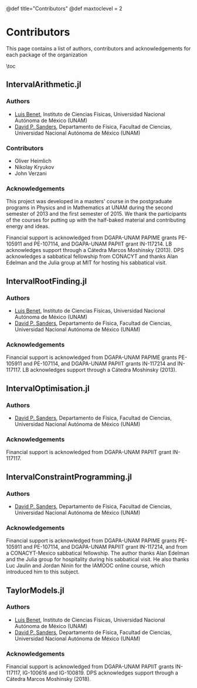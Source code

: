 @def title="Contributors"
@def maxtoclevel = 2
# Contributors

This page contains a list of authors, contributors and acknowledgements for each package of the organization

\toc

## IntervalArithmetic.jl

### Authors

- [Luis Benet](http://www.cicc.unam.mx/~benet/), Instituto de Ciencias Físicas, Universidad Nacional Autónoma de México (UNAM)
- [David P. Sanders](http://sistemas.fciencias.unam.mx/~dsanders/), Departamento de Física, Facultad de Ciencias, Universidad Nacional Autónoma de México (UNAM)

### Contributors

- Oliver Heimlich
- Nikolay Kryukov
- John Verzani

### Acknowledgements

This project was developed in a masters' course in the postgraduate programs in Physics and in Mathematics at UNAM during the second semester of 2013 and the first semester of 2015. We thank the participants of the courses for putting up with the half-baked material and contributing energy and ideas.

Financial support is acknowledged from DGAPA-UNAM PAPIME grants PE-105911 and PE-107114, and DGAPA-UNAM PAPIIT grant IN-117214. LB acknowledges support through a Cátedra Marcos Moshinsky (2013). DPS acknowledges a sabbatical fellowship from CONACYT and thanks Alan Edelman and the Julia group at MIT for hosting his sabbatical visit.

## IntervalRootFinding.jl

### Authors

- [Luis Benet](http://www.cicc.unam.mx/~benet/), Instituto de Ciencias Físicas, Universidad Nacional Autónoma de México (UNAM)
- [David P. Sanders](http://sistemas.fciencias.unam.mx/~dsanders/), Departamento de Física, Facultad de Ciencias, Universidad Nacional Autónoma de México (UNAM)

### Acknowledgements

Financial support is acknowledged from DGAPA-UNAM PAPIME grants PE-105911 and PE-107114, and DGAPA-UNAM PAPIIT grants IN-117214 and IN-117117. LB acknowledges support through a Cátedra Moshinsky (2013).

## IntervalOptimisation.jl

### Authors

- [David P. Sanders](http://sistemas.fciencias.unam.mx/~dsanders/), Departamento de Física, Facultad de Ciencias, Universidad Nacional Autónoma de México (UNAM)

### Acknowledgements

Financial support is acknowledged from DGAPA-UNAM PAPIIT grant IN-117117.

## IntervalConstraintProgramming.jl

### Authors

- [David P. Sanders](http://sistemas.fciencias.unam.mx/~dsanders/), Departamento de Física, Facultad de Ciencias, Universidad Nacional Autónoma de México (UNAM)

### Acknowledgements

Financial support is acknowledged from DGAPA-UNAM PAPIME grants PE-105911 and PE-107114, and DGAPA-UNAM PAPIIT grant IN-117214, and from a CONACYT-Mexico sabbatical fellowship. The author thanks Alan Edelman and the Julia group for hospitality during his sabbatical visit. He also thanks Luc Jaulin and Jordan Ninin for the IAMOOC online course, which introduced him to this subject.

## TaylorModels.jl

### Authors

- [Luis Benet](http://www.cicc.unam.mx/~benet/), Instituto de Ciencias Físicas, Universidad Nacional Autónoma de México (UNAM)
- [David P. Sanders](http://sistemas.fciencias.unam.mx/~dsanders/), Departamento de Física, Facultad de Ciencias, Universidad Nacional Autónoma de México (UNAM)

### Acknowledgements

Financial support is acknowledged from DGAPA-UNAM PAPIIT grants IN-117117, IG-100616 and IG-100819. DPS acknowledges support through a Cátedra Marcos Moshinsky (2018).